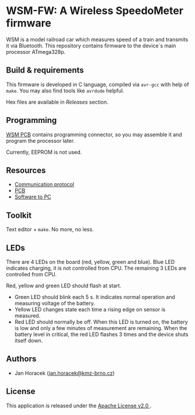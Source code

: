# WSM-FW: A Wireless SpeedoMeter firmware

WSM is a model railroad car which measures speed of a train and transmits it
via Bluetooth. This repository contains firmware to the device`s main processor
ATmega328p.

## Build & requirements

This firmware is developed in C language, compiled via `avr-gcc` with help
of `make`. You may also find tools like `avrdude` helpful.

Hex files are available in *Releases* section.

## Programming

[WSM PCB](https://github.com/kmzbrnoI/wsm-pcb) contains programming connector,
so you may assemble it and program the processor later.

Currently, EEPROM is not used.

## Resources

 * [Communication protocol](protocol.md)
 * [PCB](https://github.com/kmzbrnoI/wsm-pcb)
 * [Software to PC](https://github.com/kmzbrnoI/wsm-speed-reader)

## Toolkit

Text editor + `make`. No more, no less.

## LEDs

There are 4 LEDs on the board (red, yellow, green and blue). Blue LED indicates
charging, it is not controlled from CPU. The remaining 3 LEDs are controlled
from CPU.

Red, yellow and green LED should flash at start.

 * Green LED should blink each 5 s. It indicates normal operation and measuring
   voltage of the battery.
 * Yellow LED changes state each time a rising edge on sensor is measured.
 * Red LED should normally be off. When this LED is turned on, the battery is
   low and only a few minutes of measurement are remaining. When the battery
   level in critical, the red LED flashes 3 times and the device shuts itself
   down.

## Authors

 * Jan Horacek ([jan.horacek@kmz-brno.cz](mailto:jan.horacek@kmz-brno.cz))

## License

This application is released under the [Apache License v2.0
](https://www.apache.org/licenses/LICENSE-2.0).
